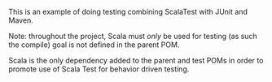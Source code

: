 This is an example of doing testing combining ScalaTest with JUnit and 
Maven.

Note: throughout the project, Scala must *only* be used for testing (as
such the compile) goal is not defined in the parent POM.

Scala is the only dependency added to the parent and test POMs in order
to promote use of Scala Test for behavior driven testing.
